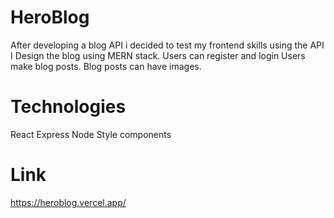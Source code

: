 # HeroBlog

After developing a blog API i decided to test my frontend skills using the API
I Design the blog using MERN stack.
Users can register and login
Users make blog posts.
Blog posts can have images.

# Technologies 

React
Express
Node
Style components

# Link
https://heroblog.vercel.app/

